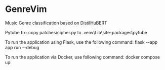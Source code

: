 # GenreVim
Music Genre classification based on DistilHuBERT

Pytube fix: copy patches\cipher.py to .venv\Lib\site-packages\pytube

To run the application using Flask, use the following command:
flask --app app run --debug

To run the application via Docker, use following command:
docker compose up